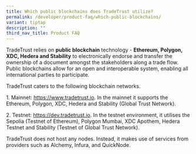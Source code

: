 ```yaml
---
title: Which public blockchains does TradeTrust utilize?
permalink: /developer/product-faq/which-public-blockchains/
variant: tiptap
description: ""
third_nav_title: Product FAQ
---
```

<p>TradeTrust relies on <strong>public blockchain</strong> technology - <strong>Ethereum, Polygon, XDC, Hedera and Stability</strong> to
electronically endorse and transfer the ownership of a document amongst
the stakeholders along a trade flow. Public blockchains allow for an open
and interoperable system, enabling all international parties to participate.</p>
<p>TradeTrust caters to the following blockchain networks.</p>
<p>1. Mainnet: <a href="https://www.tradetrust.io" rel="noopener noreferrer nofollow" target="_blank">https://www.tradetrust.io</a>.
In the mainnet it supports the Ethereum, Polygon, XDC, Hedera and Stability
(Global Trust Network).</p>
<p>2. Testnet: <a href="https://dev.tradetrust.io" rel="noopener noreferrer nofollow" target="_blank">https://dev.tradetrust.io</a>.
In the testnet environment, it utilises the Sepolia (Testnet of Ethereum),
Polygon Mumbai, XDC Apothem, Hedera Testnet and Stability (Testnet of Global
Trust Network).</p>
<p>TradeTrust does not host any nodes. Instead, it makes use of services
from providers such as Alchemy, Infura, and QuickNode.</p>